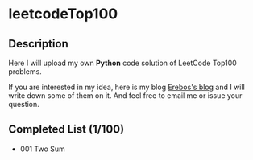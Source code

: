 # leetcodeTop100

## Description

Here I will upload my own **Python** code solution of LeetCode Top100 problems.

If you are interested in my idea, here is my blog [Erebos's blog](https://erebos.top) and I will write down some of them on it. And feel free to email me or issue your question.

## Completed List (1/100)

+ 001 Two Sum
  